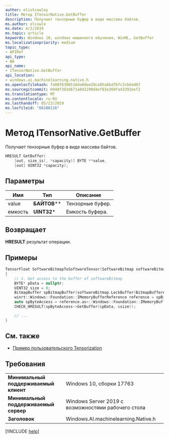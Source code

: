 ```yaml
---
author: eliotcowley
title: Метод ITensorNative.GetBuffer
description: Получает тензорные буфер в виде массива байтов.
ms.author: elcowle
ms.date: 4/2/2019
ms.topic: article
keywords: Windows 10, windows машинного обучения, WinML, GetBuffer
ms.localizationpriority: medium
topic_type:
- APIRef
api_type:
- NA
api_name:
- ITensorNative.GetBuffer
api_location:
- windows.ai.machinelearning.native.h
ms.openlocfilehash: fa00f6300516da0dee20ce85a6bd7bfc3cb6ed07
ms.sourcegitcommit: 6948f383d671a042290d4ef83e360fa43292eef2
ms.translationtype: MT
ms.contentlocale: ru-RU
ms.lasthandoff: 05/23/2019
ms.locfileid: "66180116"
---
```

# <a name="itensornativegetbuffer-method"></a>Метод ITensorNative.GetBuffer

Получает тензорные буфер в виде массива байтов.

```cpp
HRESULT GetBuffer(
    [out, size_is(, *capacity)] BYTE **value, 
    [out] UINT32 *capacity);
```

## <a name="parameters"></a>Параметры

| Имя | Тип | Описание |
|------|------|-------------|
| value | **БАЙТОВ**\*\* | Тензорные буфер. |
| емкость | **UINT32**\* | Емкость буфера. |

## <a name="returns"></a>Возвращает

**HRESULT** результат операции.

## <a name="examples"></a>Примеры

```cpp
TensorFloat SoftwareBitmapToSoftwareTensor(SoftwareBitmap softwareBitmap)
{
    // 1. Get access to the buffer of softwareBitmap
    BYTE* pData = nullptr;
    UINT32 size = 0;
    BitmapBuffer spBitmapBuffer(softwareBitmap.LockBuffer(BitmapBufferAccessMode::Read));
    winrt::Windows::Foundation::IMemoryBufferReference reference = spBitmapBuffer.CreateReference();
    auto spByteAccess = reference.as<::Windows::Foundation::IMemoryBufferByteAccess>();
    CHECK_HRESULT(spByteAccess->GetBuffer(&pData, &size));

    // ...
}
```

## <a name="see-also"></a>См. также

* [Пример пользовательского Tensorization](https://github.com/Microsoft/Windows-Machine-Learning/tree/master/Samples/CustomTensorization)

## <a name="requirements"></a>Требования

| | |
|-|-|
| **Минимальный поддерживаемый клиент** | Windows 10, сборки 17763 |
| **Минимальный поддерживаемый сервер** | Windows Server 2019 с возможностями рабочего стола |
| **Заголовок** | Windows.AI.machinelearning.Native.h |

[!INCLUDE [help](../../includes/get-help.md)]

